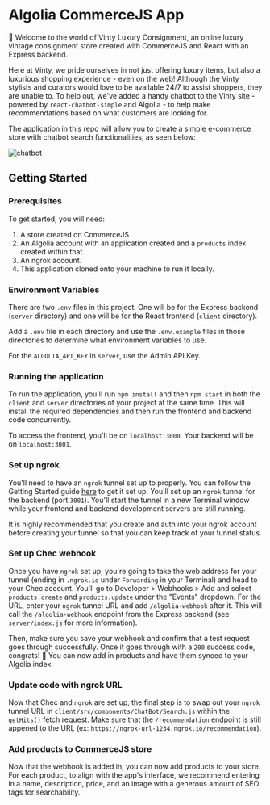 # Algolia CommerceJS App

👋 Welcome to the world of Vinty Luxury Consignment, an online luxury vintage consignment store created with CommerceJS and React with an Express backend.

Here at Vinty, we pride ourselves in not just offering luxury items, but also a luxurious shopping experience - even on the web! Although the Vinty stylists and curators would love to be available 24/7 to assist shoppers, they are unable to. To help out, we've added a handy chatbot to the Vinty site - powered by `react-chatbot-simple` and Algolia - to help make recommendations based on what customers are looking for.

The application in this repo will allow you to create a simple e-commerce store with chatbot search functionalities, as seen below:

![chatbot](https://user-images.githubusercontent.com/12901850/186823255-01cb05fb-bfc3-462c-a76c-3b0bfa269f52.gif)

## Getting Started

### Prerequisites

To get started, you will need:

1. A store created on CommerceJS
2. An Algolia account with an application created and a `products` index created within that.
3. An ngrok account.
4. This application cloned onto your machine to run it locally.

### Environment Variables

There are two `.env` files in this project. One will be for the Express backend (`server` directory) and one will be for the React frontend (`client` directory).

Add a `.env` file in each directory and use the `.env.example` files in those directories to determine what environment variables to use.

For the `ALGOLIA_API_KEY` in `server`, use the Admin API Key.

### Running the application

To run the application, you'll run `npm install` and then `npm start` in both the `client` and `server` directories of your project at the same time. This will install the required dependencies and then run the frontend and backend code concurrently.

To access the frontend, you'll be on `localhost:3000`. Your backend will be on `localhost:3001`.

### Set up ngrok

You'll need to have an `ngrok` tunnel set up to properly. You can follow the Getting Started guide [here](https://ngrok.com/docs/getting-started) to get it set up. You'll set up an `ngrok` tunnel for the backend (port `3001`). You'll start the tunnel in a new Terminal window while your frontend and backend development servers are still running.

It is highly recommended that you create and auth into your ngrok account before creating your tunnel so that you can keep track of your tunnel status.

### Set up Chec webhook

Once you have `ngrok` set up, you're going to take the web address for your tunnel (ending in `.ngrok.io` under `Forwarding` in your Terminal) and head to your Chec account. You'll go to Developer > Webhooks > Add and select `products.create` and `products.update` under the "Events" dropdown. For the URL, enter your `ngrok` tunnel URL and add `/algolia-webhook` after it. This will call the `/algolia-webhook` endpoint from the Express backend (see `server/index.js` for more information).

Then, make sure you save your webhook and confirm that a test request goes through successfully. Once it goes through with a `200` success code, congrats! 🎉 You can now add in products and have them synced to your Algolia index.

### Update code with ngrok URL
Now that Chec and `ngrok` are set up, the final step is to swap out your `ngrok` tunnel URL in `client/src/components/ChatBot/Search.js` within the `getHits()` fetch request. Make sure that the `/recommendation` endpoint is still appened to the URL (ex: `https://ngrok-url-1234.ngrok.io/recommendation`).

### Add products to CommerceJS store

Now that the webhook is added in, you can now add products to your store. For each product, to align with the app's interface, we recommend entering in a name, description, price, and an image with a generous amount of SEO tags for searchability.
